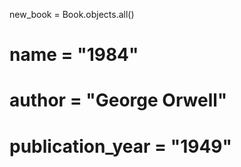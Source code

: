 new_book = Book.objects.all()

# name = "1984"

# author = "George Orwell"

# publication_year = "1949"
